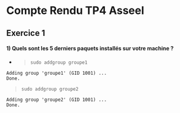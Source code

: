# Compte Rendu TP4 Asseel

## Exercice 1



#### 1) Quels sont les 5 derniers paquets installés sur votre machine ?

* >`sudo addgroup groupe1`

``` 
Adding group 'groupe1' (GID 1001) ...
Done.
```

>`sudo addgroup groupe2`

``` 
Adding group 'groupe2' (GID 1001) ...
Done.
```
